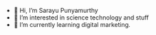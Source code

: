 - 👋 Hi, I’m Sarayu Punyamurthy
- 👀 I’m interested in science technology and stuff
- 🌱 I’m currently learning digital marketing.

